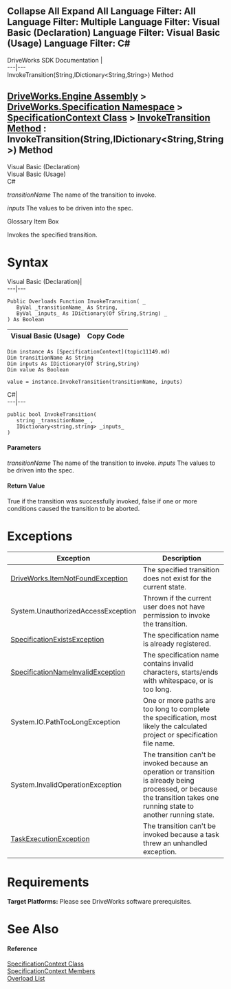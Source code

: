 Collapse All Expand All Language Filter: All  Language Filter: Multiple  Language Filter: Visual Basic (Declaration) Language Filter: Visual Basic (Usage) Language Filter: C#  
---  
DriveWorks SDK Documentation  |   
---|---  
InvokeTransition(String,IDictionary<String,String>) Method   
  
[DriveWorks.Engine Assembly](topic2156.md) > [DriveWorks.Specification Namespace](topic10764.md) > [SpecificationContext Class](topic11149.md) > [InvokeTransition Method](topic11173.md) : InvokeTransition(String,IDictionary<String,String>) Method  
---  
  
Visual Basic (Declaration)    
Visual Basic (Usage)    
C# 

_transitionName_
    The name of the transition to invoke.

_inputs_
    The values to be driven into the spec.

Glossary Item Box

Invokes the specified transition. 

# Syntax

Visual Basic (Declaration)|   
---|---  
      
    
    Public Overloads Function InvokeTransition( _
       ByVal _transitionName_ As String, _
       ByVal _inputs_ As IDictionary(Of String,String) _
    ) As Boolean  
  
Visual Basic (Usage)| Copy Code  
---|---  
      
    
    Dim instance As [SpecificationContext](topic11149.md)
    Dim transitionName As String
    Dim inputs As IDictionary(Of String,String)
    Dim value As Boolean
     
    value = instance.InvokeTransition(transitionName, inputs)  
  
C#|   
---|---  
      
    
    public bool InvokeTransition( 
       string _transitionName_ ,
       IDictionary<string,string> _inputs_
    )  
  
#### Parameters

 _transitionName_
    The name of the transition to invoke.
_inputs_
    The values to be driven into the spec.

#### Return Value

True if the transition was successfully invoked, false if one or more conditions caused the transition to be aborted.

# Exceptions

Exception| Description  
---|---  
[DriveWorks.ItemNotFoundException](topic3571.md)| The specified transition does not exist for the current state.  
System.UnauthorizedAccessException| Thrown if the current user does not have permission to invoke the transition.  
[SpecificationExistsException](topic11376.md)| The specification name is already registered.  
[SpecificationNameInvalidException](topic11488.md)| The specification name contains invalid characters, starts/ends with whitespace, or is too long.  
System.IO.PathTooLongException| One or more paths are too long to complete the specification, most likely the calculated project or specification file name.  
System.InvalidOperationException| The transition can't be invoked because an operation or transition is already being processed, or because the transition takes one running state to another running state.  
[TaskExecutionException](topic11683.md)| The transition can't be invoked because a task threw an unhandled exception.  
  
# Requirements

**Target Platforms:** Please see DriveWorks software prerequisites.

# See Also

#### Reference

[SpecificationContext Class](topic11149.md)   
[SpecificationContext Members](topic11150.md)   
[Overload List](topic11173.md)


